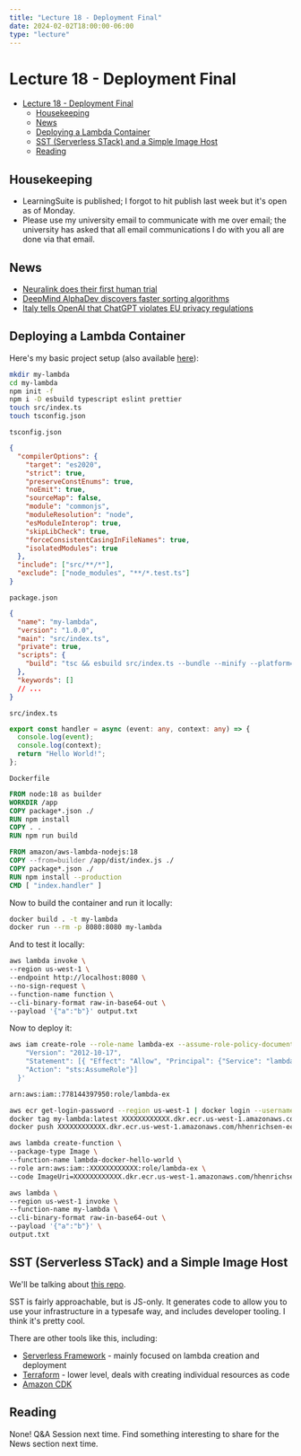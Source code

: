 ```yaml
---
title: "Lecture 18 - Deployment Final"
date: 2024-02-02T18:00:00-06:00
type: "lecture"
---
```


# Lecture 18 - Deployment Final

<!-- START doctoc generated TOC please keep comment here to allow auto update -->
<!-- DON'T EDIT THIS SECTION, INSTEAD RE-RUN doctoc TO UPDATE -->

- [Lecture 18 - Deployment Final](#lecture-18---deployment-final)
  - [Housekeeping](#housekeeping)
  - [News](#news)
  - [Deploying a Lambda Container](#deploying-a-lambda-container)
  - [SST (Serverless STack) and a Simple Image Host](#sst-serverless-stack-and-a-simple-image-host)
  - [Reading](#reading)

<!-- END doctoc generated TOC please keep comment here to allow auto update -->

## Housekeeping

- LearningSuite is published; I forgot to hit publish last week but it's open as
  of Monday.
- Please use my university email to communicate with me over email; the university
  has asked that all email communications I do with you all are done via that
  email.

## News

- [Neuralink does their first human trial](https://www.cnbc.com/2024/01/29/elon-musks-neuralink-implants-brain-tech-in-human-patient-for-the-first-time.html)
- [DeepMind AlphaDev discovers faster sorting algorithms](https://deepmind.google/discover/blog/alphadev-discovers-faster-sorting-algorithms/)
- [Italy tells OpenAI that ChatGPT violates EU privacy regulations](https://apnews.com/article/openai-chatgpt-data-privacy-italy-a6ff88b53ae611ca4dee917e872ac278)

## Deploying a Lambda Container

Here's my basic project setup (also available
[here](https://github.com/hhenrichsen/lambda-container-deploy)):

```bash
mkdir my-lambda
cd my-lambda
npm init -f
npm i -D esbuild typescript eslint prettier
touch src/index.ts
touch tsconfig.json
```

`tsconfig.json`

```json
{
  "compilerOptions": {
    "target": "es2020",
    "strict": true,
    "preserveConstEnums": true,
    "noEmit": true,
    "sourceMap": false,
    "module": "commonjs",
    "moduleResolution": "node",
    "esModuleInterop": true,
    "skipLibCheck": true,
    "forceConsistentCasingInFileNames": true,
    "isolatedModules": true
  },
  "include": ["src/**/*"],
  "exclude": ["node_modules", "**/*.test.ts"]
}
```

`package.json`

```json
{
  "name": "my-lambda",
  "version": "1.0.0",
  "main": "src/index.ts",
  "private": true,
  "scripts": {
    "build": "tsc && esbuild src/index.ts --bundle --minify --platform=node --outfile=dist/index.js"
  },
  "keywords": []
  // ...
}
```

`src/index.ts`

```ts
export const handler = async (event: any, context: any) => {
  console.log(event);
  console.log(context);
  return "Hello World!";
};
```

`Dockerfile`

```Dockerfile
FROM node:18 as builder
WORKDIR /app
COPY package*.json ./
RUN npm install
COPY . .
RUN npm run build

FROM amazon/aws-lambda-nodejs:18
COPY --from=builder /app/dist/index.js ./
COPY package*.json ./
RUN npm install --production
CMD [ "index.handler" ]
```

Now to build the container and run it locally:

```bash
docker build . -t my-lambda
docker run --rm -p 8080:8080 my-lambda
```

And to test it locally:

```bash
aws lambda invoke \
--region us-west-1 \
--endpoint http://localhost:8080 \
--no-sign-request \
--function-name function \
--cli-binary-format raw-in-base64-out \
--payload '{"a":"b"}' output.txt
```

Now to deploy it:

```bash
aws iam create-role --role-name lambda-ex --assume-role-policy-document '{
    "Version": "2012-10-17",
    "Statement": [{ "Effect": "Allow", "Principal": {"Service": "lambda.amazonaws.com"},
    "Action": "sts:AssumeRole"}]
  }'

arn:aws:iam::778144397950:role/lambda-ex
```

```bash
aws ecr get-login-password --region us-west-1 | docker login --username AWS --password-stdin XXXXXXXXXXXX.dkr.ecr.us-west-1.amazonaws.com/my-lambda
docker tag my-lambda:latest XXXXXXXXXXXX.dkr.ecr.us-west-1.amazonaws.com/hhenrichsen-ecr/my-lambda:latest
docker push XXXXXXXXXXXX.dkr.ecr.us-west-1.amazonaws.com/hhenrichsen-ecr/my-lambda:latest
```

```bash
aws lambda create-function \
--package-type Image \
--function-name lambda-docker-hello-world \
--role arn:aws:iam::XXXXXXXXXXXX:role/lambda-ex \
--code ImageUri=XXXXXXXXXXXX.dkr.ecr.us-west-1.amazonaws.com/hhenrichsen-ecr/lambda-my-lambda:latest
```

```bash
aws lambda \
--region us-west-1 invoke \
--function-name my-lambda \
--cli-binary-format raw-in-base64-out \
--payload '{"a":"b"}' \
output.txt
```

## SST (Serverless STack) and a Simple Image Host

We'll be talking about [this repo](https://github.com/hhenrichsen/hx2-images).

SST is fairly approachable, but is JS-only. It generates code to allow you to
use your infrastructure in a typesafe way, and includes developer tooling. I
think it's pretty cool.

There are other tools like this, including:

- [Serverless Framework](https://www.serverless.com/framework) - mainly focused
  on lambda creation and deployment
- [Terraform](https://www.terraform.io/) - lower level, deals with creating
  individual resources as code
- [Amazon CDK](https://aws.amazon.com/cdk/)

## Reading

None! Q&A Session next time. Find something interesting to share for the News
section next time.
